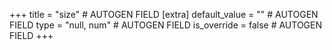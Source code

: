 +++
title = "size" # AUTOGEN FIELD
[extra]
default_value = "" # AUTOGEN FIELD
type = "null, num" # AUTOGEN FIELD
is_override = false # AUTOGEN FIELD
+++